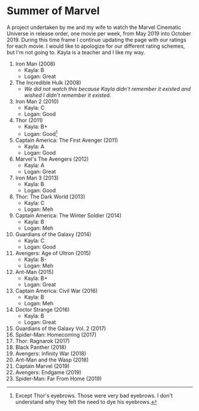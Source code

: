 # Summer of Marvel

A project undertaken by me and my wife to watch the Marvel Cinematic Universe in release order, one movie per week, from May 2019 into October 2019. During this time frame I continue updating the page with our ratings for each movie. I would like to apologize for our different rating schemes, but I'm not going to. Kayla is a teacher and I like my way.  

1. Iron Man (2008)
	- Kayla: B
	- Logan: Great
2. The Incredible Hulk (2008)
	- _We did not watch this because Kayla didn't remember it existed and wished I didn't remember it existed._
3. Iron Man 2 (2010)
	- Kayla: C
	- Logan: Good
4. Thor (2011)
	- Kayla: B+
	- Logan: Good[^1]
5. Captain America: The First Avenger (2011)
	- Kayla: A
	- Logan: Good
6. Marvel's The Avengers (2012)
	- Kayla: A
	- Logan: Great
7. Iron Man 3 (2013)
	- Kayla: B
	- Logan: Good
8. Thor: The Dark World (2013)
	- Kayla: C
	- Logan: Meh
9. Captain America: The Winter Soldier (2014)
	- Kayla: B
	- Logan: Meh
10. Guardians of the Galaxy (2014)
	- Kayla: C
	- Logan: Good
11. Avengers: Age of Ultron (2015)
	- Kayla: B-
	- Logan: Meh
12. Ant-Man (2015)
	- Kayla: B+
	- Logan: Great
13. Captain America: Civil War (2016)
	- Kayla: B
	- Logan: Meh
14. Doctor Strange (2016)
	- Kayla: B
	- Logan: Great
15. Guardians of the Galaxy Vol. 2 (2017)
16. Spider-Man: Homecoming (2017)
17. Thor: Ragnarok (2017)
18. Black Panther (2018)
19. Avengers: Infinity War (2018)
20. Ant-Man and the Wasp (2018)
21. Captain Marvel (2019)
22. Avengers: Endgame (2019)
23. Spider-Man: Far From Home (2019)

[^1]: Except Thor's eyebrows. Those were very bad eyebrows. I don't understand why they felt the need to dye his eyebrows.